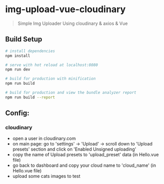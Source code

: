 # img-upload-vue-cloudinary

> Simple Img Uploader Using cloudinary & axios & Vue

## Build Setup

``` bash
# install dependencies
npm install

# serve with hot reload at localhost:8080
npm run dev

# build for production with minification
npm run build

# build for production and view the bundle analyzer report
npm run build --report
```

## Config:

### cloudinary
- open a user in cloudinary.com
- on main page: go to 'settings' -> 'Upload' -> scroll down to 'Upload presets' section and click on 'Enabled Unsigned uploading'
- copy the name of Upload presets to 'upload_preset' data (in Hello.vue file)
- go back to dashboard and copy your cloud name to 'cloud_name' (in Hello.vue file)
- upload some cats images to test
